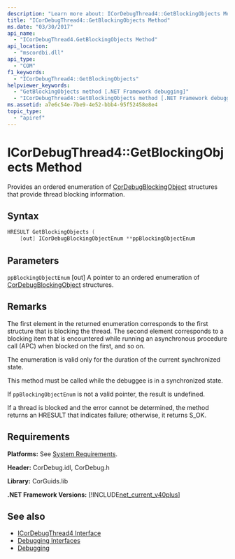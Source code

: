 ```yaml
---
description: "Learn more about: ICorDebugThread4::GetBlockingObjects Method"
title: "ICorDebugThread4::GetBlockingObjects Method"
ms.date: "03/30/2017"
api_name:
  - "ICorDebugThread4.GetBlockingObjects Method"
api_location:
  - "mscordbi.dll"
api_type:
  - "COM"
f1_keywords:
  - "ICorDebugThread4::GetBlockingObjects"
helpviewer_keywords:
  - "GetBlockingObjects method [.NET Framework debugging]"
  - "ICorDebugThread4::GetBlockingObjects method [.NET Framework debugging]"
ms.assetid: a7e6c54e-7be9-4e52-bbb4-95f52458e8e4
topic_type:
  - "apiref"
---
```

# ICorDebugThread4::GetBlockingObjects Method

Provides an ordered enumeration of [CorDebugBlockingObject](cordebugblockingobject-structure.md) structures that provide thread blocking information.

## Syntax

```cpp
HRESULT GetBlockingObjects (
    [out] ICorDebugBlockingObjectEnum **ppBlockingObjectEnum
```

## Parameters

 `ppBlockingObjectEnum`
 [out] A pointer to an ordered enumeration of [CorDebugBlockingObject](cordebugblockingobject-structure.md) structures.

## Remarks

 The first element in the returned enumeration corresponds to the first structure that is blocking the thread. The second element corresponds to a blocking item that is encountered while running an asynchronous procedure call (APC) when blocked on the first, and so on.

 The enumeration is valid only for the duration of the current synchronized state.

 This method must be called while the debuggee is in a synchronized state.

 If `ppBlockingObjectEnum` is not a valid pointer, the result is undefined.

 If a thread is blocked and the error cannot be determined, the method returns an HRESULT that indicates failure; otherwise, it returns S_OK.

## Requirements

 **Platforms:** See [System Requirements](../../get-started/system-requirements.md).

 **Header:** CorDebug.idl, CorDebug.h

 **Library:** CorGuids.lib

 **.NET Framework Versions:** [!INCLUDE[net_current_v40plus](../../../../includes/net-current-v40plus-md.md)]

## See also

- [ICorDebugThread4 Interface](icordebugthread4-interface.md)
- [Debugging Interfaces](debugging-interfaces.md)
- [Debugging](index.md)
